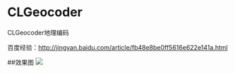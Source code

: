# CLGeocoder
CLGeocoder地理编码


百度经验：http://jingyan.baidu.com/article/fb48e8be0ff5616e622e141a.html

##效果图
![](https://github.com/cjq002/CLGeocoder/raw/master/Media/demo.png)

